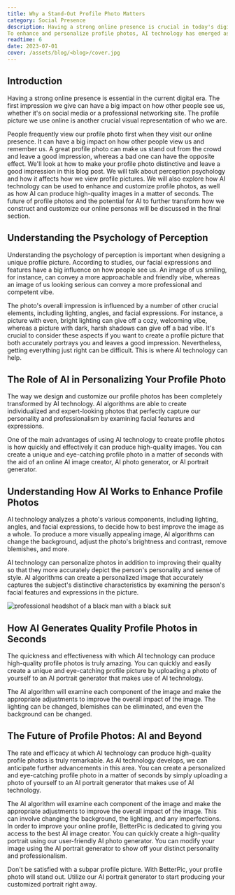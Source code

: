 ```yaml
---
title: Why a Stand-Out Profile Photo Matters
category: Social Presence
description: Having a strong online presence is crucial in today's digital era, and our profile picture plays a significant role in making a good first impression. In this blog post, we explore how to create a distinctive profile photo that leaves a positive impression. We delve into the psychology of perception, understanding how facial expressions, lighting, and angles impact how others perceive us.
To enhance and personalize profile photos, AI technology has emerged as a game-changer. AI algorithms can analyze facial features and expressions to create individualized and professional-looking photos. The speed and effectiveness of AI technology allow for quick generation of high-quality images. By using an AI image creator, photo generator, or portrait generator, you can create an eye-catching profile photo in few hours.
readtime: 6
date: 2023-07-01
cover: /assets/blog/<blog>/cover.jpg
---
```

## Introduction

Having a strong online presence is essential in the current digital era. The first impression we give can have a big impact on how other people see us, whether it's on social media or a professional networking site. The profile picture we use online is another crucial visual representation of who we are.

People frequently view our profile photo first when they visit our online presence. It can have a big impact on how other people view us and remember us. A great profile photo can make us stand out from the crowd and leave a good impression, whereas a bad one can have the opposite effect.
We'll look at how to make your profile photo distinctive and leave a good impression in this blog post. We will talk about perception psychology and how it affects how we view profile pictures. We will also explore how AI technology can be used to enhance and customize profile photos, as well as how AI can produce high-quality images in a matter of seconds. The future of profile photos and the potential for AI to further transform how we construct and customize our online personas will be discussed in the final section.

## Understanding the Psychology of Perception

Understanding the psychology of perception is important when designing a unique profile picture. According to studies, our facial expressions and features have a big influence on how people see us. An image of us smiling, for instance, can convey a more approachable and friendly vibe, whereas an image of us looking serious can convey a more professional and competent vibe.

The photo's overall impression is influenced by a number of other crucial elements, including lighting, angles, and facial expressions. For instance, a picture with even, bright lighting can give off a cozy, welcoming vibe, whereas a picture with dark, harsh shadows can give off a bad vibe.
It's crucial to consider these aspects if you want to create a profile picture that both accurately portrays you and leaves a good impression. Nevertheless, getting everything just right can be difficult. This is where AI technology can help.

## The Role of AI in Personalizing Your Profile Photo

The way we design and customize our profile photos has been completely transformed by AI technology. AI algorithms are able to create individualized and expert-looking photos that perfectly capture our personality and professionalism by examining facial features and expressions.

One of the main advantages of using AI technology to create profile photos is how quickly and effectively it can produce high-quality images. You can create a unique and eye-catching profile photo in a matter of seconds with the aid of an online AI image creator, AI photo generator, or AI portrait generator.

## Understanding How AI Works to Enhance Profile Photos

AI technology analyzes a photo's various components, including lighting, angles, and facial expressions, to decide how to best improve the image as a whole. To produce a more visually appealing image, AI algorithms can change the background, adjust the photo's brightness and contrast, remove blemishes, and more.

AI technology can personalize photos in addition to improving their quality so that they more accurately depict the person's personality and sense of style. AI algorithms can create a personalized image that accurately captures the subject's distinctive characteristics by examining the person's facial features and expressions in the picture.

![professional headshot of a black man with a black suit](https://www.betterpic.io/_vercel/image?url=/assets/blog/media/type1/headshot_9.jpg&w=768&q=70)

## How AI Generates Quality Profile Photos in Seconds

The quickness and effectiveness with which AI technology can produce high-quality profile photos is truly amazing. You can quickly and easily create a unique and eye-catching profile picture by uploading a photo of yourself to an AI portrait generator that makes use of AI technology.

The AI algorithm will examine each component of the image and make the appropriate adjustments to improve the overall impact of the image. The lighting can be changed, blemishes can be eliminated, and even the background can be changed.

## The Future of Profile Photos: AI and Beyond

The rate and efficacy at which AI technology can produce high-quality profile photos is truly remarkable. As AI technology develops, we can anticipate further advancements in this area. You can create a personalized and eye-catching profile photo in a matter of seconds by simply uploading a photo of yourself to an AI portrait generator that makes use of AI technology.

The AI algorithm will examine each component of the image and make the appropriate adjustments to improve the overall impact of the image. This can involve changing the background, the lighting, and any imperfections.
In order to improve your online profile, BetterPic is dedicated to giving you access to the best AI image creator. You can quickly create a high-quality portrait using our user-friendly AI photo generator. You can modify your image using the AI portrait generator to show off your distinct personality and professionalism.

Don't be satisfied with a subpar profile picture. With BetterPic, your profile photo will stand out. Utilize our AI portrait generator to start producing your customized portrait right away.
